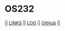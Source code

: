 # OS232

|| [LINKS](LINKS/) || [LOG](TXT/mylog.txt) || [GitHub](https://github.com/cbkadal/os232/) ||
